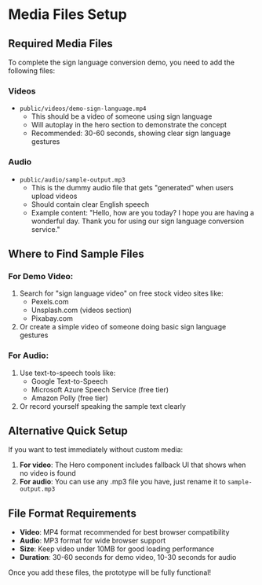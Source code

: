 # Media Files Setup

## Required Media Files

To complete the sign language conversion demo, you need to add the following files:

### Videos
- `public/videos/demo-sign-language.mp4`
  - This should be a video of someone using sign language
  - Will autoplay in the hero section to demonstrate the concept
  - Recommended: 30-60 seconds, showing clear sign language gestures

### Audio
- `public/audio/sample-output.mp3`
  - This is the dummy audio file that gets "generated" when users upload videos
  - Should contain clear English speech
  - Example content: "Hello, how are you today? I hope you are having a wonderful day. Thank you for using our sign language conversion service."

## Where to Find Sample Files

### For Demo Video:
1. Search for "sign language video" on free stock video sites like:
   - Pexels.com
   - Unsplash.com (videos section)
   - Pixabay.com
2. Or create a simple video of someone doing basic sign language gestures

### For Audio:
1. Use text-to-speech tools like:
   - Google Text-to-Speech
   - Microsoft Azure Speech Service (free tier)
   - Amazon Polly (free tier)
2. Or record yourself speaking the sample text clearly

## Alternative Quick Setup

If you want to test immediately without custom media:

1. **For video**: The Hero component includes fallback UI that shows when no video is found
2. **For audio**: You can use any .mp3 file you have, just rename it to `sample-output.mp3`

## File Format Requirements

- **Video**: MP4 format recommended for best browser compatibility
- **Audio**: MP3 format for wide browser support
- **Size**: Keep video under 10MB for good loading performance
- **Duration**: 30-60 seconds for demo video, 10-30 seconds for audio

Once you add these files, the prototype will be fully functional!
